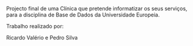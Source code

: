 Projecto final de uma Clínica que pretende informatizar os seus serviços, para a disciplina de Base de Dados da Universidade Europeia.

Trabalho realizado por:

Ricardo Valério e Pedro Silva
